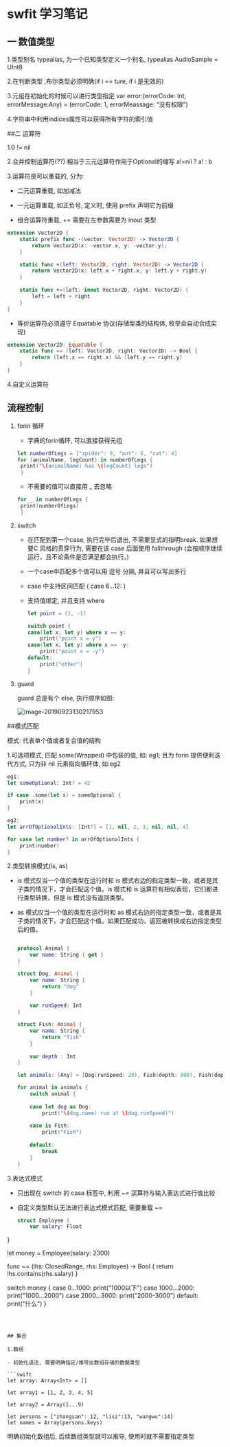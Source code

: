 # **swfit** 学习笔记



## 一 数值类型

1.类型别名 typealias, 为一个已知类型定义一个别名, typealias AudioSample = UInt8

2.在判断类型 ,布尔类型必须明确(if i == ture, if i 是无效的)

3.元组在初始化的时候可以进行类型指定 var error:(errorCode: Int, errorMessage:Any) = (errorCode: 1, errorMeassage: “没有权限”)

4.字符串中利用indices属性可以获得所有字符的索引值




##二 运算符

1.0 != nil

2.合并控制运算符(??) 相当于三元运算符作用于Optional的缩写 a!=nil ? a! : b

3.运算符是可以重载的, 分为:

- 二元运算重载, 如加减法

- 一元运算重载, 如正负号, 定义时, 使用 prefix 声明它为前缀

- 组合运算符重载, += 需要在左参数需要为 inout 类型

```swift
extension Vector2D {
    static prefix func -(vector: Vector2D) -> Vector2D {
        return Vector2D(x: -vector.x, y: -vector.y);
    }

    static func +(left: Vector2D, right: Vector2D) -> Vector2D {
        return Vector2D(x: left.x + right.x, y: left.y + right.y)
    }
    
    static func +=(left: inout Vector2D, right: Vector2D) {
        left = left + right
    }
}
```

- 等价运算符必须遵守 Equatable 协议(存储型类的结构体,  枚举会自动合成实现)

```swift
extension Vector2D: Equatable {
    static func == (left: Vector2D, right: Vector2D) -> Bool {
        return (left.x == right.x) && (left.y == right.y)
    }
}
```

4.自定义运算符



## 流程控制

1. forin 循环
   - 字典的forin循环, 可以直接获得元组
   ```swift
   let numberOfLegs = ["spider": 8, "ant": 6, "cat": 4]
   for (animalName, legCount) in numberOfLegs {
    print("\(animalName) has \(legCount) legs")
    }
   ```

   
   
   - 不需要的值可以直接用 _ 去忽略
   ```swift
   for _ in numberOfLegs {
    print(numberOfLegs)
    }
   ```
   
2. switch

   - 在匹配到第一个case, 执行完毕后退出, 不需要显式的指明break. 如果想要C 风格的贯穿行为, 需要在该 case 后面使用 fallthrough (会按顺序继续运行，且不论条件是否满足都会执行。)

   - 一个case中匹配多个值可以用 逗号 分隔, 并且可以写出多行

   - case 中支持区间匹配  ( case 6...12: )

   - 支持值绑定, 并且支持 where

     ```swift
     let point = (1, -1)
     
     switch point {
     case(let x, let y) where x == y:
         print("point x = y")
     case(let x, let y) where x == -y:
         print("point x = -y")
     default:
         print("other")
     }
     ```

3. guard

   guard 总是有个 else, 执行顺序如图:

   ![image-20190923130217953](/Users/john/Desktop/swift/Swift-Note/img/image-20190923130217953.png)



##模式匹配

模式: 代表单个值或者复合值的结构

1.可选项模式, 匹配 some(Wrapped) 中包装的值, 如: eg1; 且为 forin 提供便利迭代方式, 只为非 nil 元素指向循环体, 如:eg2

```swift
eg1:
let someOptional: Int? = 42

if case .some(let x) = someOptional {
    print(x)
}

eg2:
let arrOfOptionalInts: [Int?] = [1, nil, 2, 3, nil, nil, 4]

for case let number? in arrOfOptionalInts {
    print(number)
}
```

2.类型转换模式(is, as)

- is 模式仅当一个值的类型在运行时和 is 模式右边的指定类型一致，或者是其子类的情况下，才会匹配这个值。is 模式和 is 运算符有相似表现，它们都进行类型转换，但是 is 模式没有返回类型。

- as 模式仅当一个值的类型在运行时和 as 模式右边的指定类型一致，或者是其子类的情况下，才会匹配这个值。如果匹配成功，返回被转换成右边指定类型后的值。

  ```swift
  
  protocol Animal {
      var name: String { get }
  }
  
  struct Dog: Animal {
      var name: String {
          return "dog"
      }
      
      var runSpeed: Int
  }
  
  struct Fish: Animal {
      var name: String {
          return "fish"
      }
      
      var depth : Int
  }
  
  let animals: [Any] = [Dog(runSpeed: 20), Fish(depth: 800), Fish(depth: 20)]
  
  for animal in animals {
      switch animal {
          
      case let dog as Dog:
          print("\(dog.name) run at \(dog.runSpeed)")
          
      case is Fish:
          print("Fish")
          
      default:
          break
      }
  }
  ```

3.表达式模式

- 只出现在 switch 的 case 标签中, 利用 ~= 运算符与输入表达式进行值比较

- 自定义类型默认无法进行表达式模式匹配, 需要重载 ~= 

  ```swift
  struct Employee {
      var salary: Float
}
  
  let money = Employee(salary: 2300)
  
  func ~= (lhs: ClosedRange<Float>, rhs: Employee) -> Bool {
      return lhs.contains(rhs.salary)
  }
  
  switch money {
  case 0...1000:
      print("1000以下")
  case 1000...2000:
      print("1000...2000")
  case 2000...3000:
      print("2000-3000")
  default:
      print("什么")
  }
  ```



## 集合

1.数组

- 初始化语法, 需要明确指定/推导出数组存储的数据类型

  ```swift
  let array: Array<Int> = []
  
  let array1 = [1, 2, 3, 4, 5]
  
  let array2 = Array(1...9)
  
  let persons = ["zhangsan": 12, "lisi":13, "wangwu":14]
  let names = Array(persons.keys)
  ```

  明确初始化数组后, 后续数组类型就可以推导, 使用时就不需要指定类型

